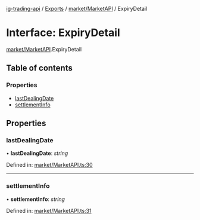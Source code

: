 [ig-trading-api](../README.md) / [Exports](../modules.md) / [market/MarketAPI](../modules/market_marketapi.md) / ExpiryDetail

# Interface: ExpiryDetail

[market/MarketAPI](../modules/market_marketapi.md).ExpiryDetail

## Table of contents

### Properties

- [lastDealingDate](market_marketapi.expirydetail.md#lastdealingdate)
- [settlementInfo](market_marketapi.expirydetail.md#settlementinfo)

## Properties

### lastDealingDate

• **lastDealingDate**: _string_

Defined in: [market/MarketAPI.ts:30](https://github.com/bennycode/ig-trading-api/blob/afea174/src/market/MarketAPI.ts#L30)

---

### settlementInfo

• **settlementInfo**: _string_

Defined in: [market/MarketAPI.ts:31](https://github.com/bennycode/ig-trading-api/blob/afea174/src/market/MarketAPI.ts#L31)
